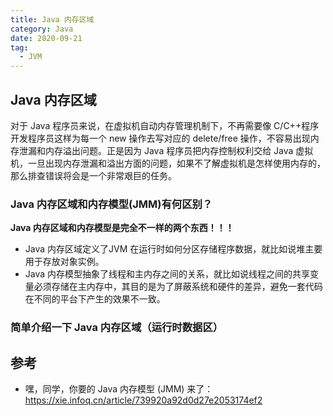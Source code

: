 ```yaml
---
title: Java 内存区域
category: Java
date: 2020-09-21
tag:
  - JVM
---
```

## Java 内存区域

对于 Java 程序员来说，在虚拟机自动内存管理机制下，不再需要像 C/C++程序开发程序员这样为每一个 new 操作去写对应的 delete/free 操作，不容易出现内存泄漏和内存溢出问题。正是因为 Java 程序员把内存控制权利交给 Java 虚拟机，一旦出现内存泄漏和溢出方面的问题，如果不了解虚拟机是怎样使用内存的，那么排查错误将会是一个非常艰巨的任务。

### Java 内存区域和内存模型(JMM)有何区别？

**Java 内存区域和内存模型是完全不一样的两个东西！！！**

- Java 内存区域定义了JVM 在运行时如何分区存储程序数据，就比如说堆主要用于存放对象实例。
- Java 内存模型抽象了线程和主内存之间的关系，就比如说线程之间的共享变量必须存储在主内存中，其目的是为了屏蔽系统和硬件的差异，避免一套代码在不同的平台下产生的效果不一致。

### 简单介绍一下 Java 内存区域（运行时数据区）





## 参考

- 嘿，同学，你要的 Java 内存模型 (JMM) 来了：https://xie.infoq.cn/article/739920a92d0d27e2053174ef2